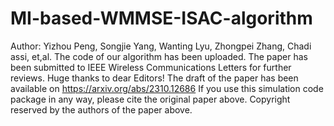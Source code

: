 # MI-based-WMMSE-ISAC-algorithm
Author: Yizhou Peng, Songjie Yang, Wanting Lyu, Zhongpei Zhang, Chadi assi, et,al.
The code of our algorithm has been uploaded. The paper has been submitted to IEEE Wireless Communications Letters for further reviews. Huge thanks to dear Editors! The draft of the paper has been available on https://arxiv.org/abs/2310.12686
If you use this simulation code package in any way, please cite the original paper above. 
Copyright reserved by the authors of the paper above.

